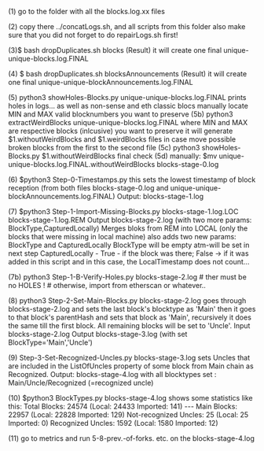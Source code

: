 (1) go to the folder with all the blocks.log.xx files

(2) copy there ../concatLogs.sh, and all scripts from this folder
    also make sure that you did not forget to do repairLogs.sh first!

(3)$ bash dropDuplicates.sh blocks
(Result) it will create one final unique-unique-blocks.log.FINAL

(4) $ bash dropDuplicates.sh blocksAnnouncements
(Result) it will create one final unique-unique-blockAnnouncements.log.FINAL

(5) python3 showHoles-Blocks.py unique-unique-blocks.log.FINAL
   prints holes in logs... as well as non-sense and eth classic blocs
   manually locate MIN and MAX valid blocknumbers you want to preserve
(5b) python3 extractWeirdBlocks unique-unique-blocks.log.FINAL <MIN> <MAX>
   where MIN and MAX are respective blocks (inlcusive) you want to preserve
   it will generate $1.withoutWeirdBlocks and $1.weirdBlocks  files
   in case move possible broken blocks from the first to the second file
(5c) python3 showHoles-Blocks.py $1.withoutWeirdBlocks
   final check
(5d) manually:
     $mv unique-unique-blocks.log.FINAL.withoutWeirdBlocks blocks-stage-0.log

(6) $python3 Step-0-Timestamps.py
 this sets the lowest timestamp of block reception (from both 
 files blocks-stage-0.log and unique-unique-blockAnnouncements.log.FINAL)
 Output: blocks-stage-1.log

(7) $python3 Step-1-Import-Missing-Blocks.py blocks-stage-1.log.LOC blocks-stage-1.log.REM
  Output blocks-stage-2.log   (with two more params:  BlockType,CapturedLocally)
 Merges bloks from REM into LOCAL
 (only the blocks that were missing in local machine)
 also adds two new params: BlockType and CapturedLocally
  BlockType will be empty atm-will be set in next step
  CapturedLocally - True - if the block was there; False -> if it was added in this
  script and in this case, the LocalTimestamp does not count...

(7b) python3 Step-1-B-Verify-Holes.py blocks-stage-2.log    # ther must be no HOLES !
     # otherwise, import from etherscan or whatever..

(8) python3 Step-2-Set-Main-Blocks.py blocks-stage-2.log
  goes through blocks-stage-2.log and sets the last block's blocktype as 'Main'
  then it goes to that block's parentHash and sets that block as 'Main',
  recursively it does the same till the first block.
  All remaining blocks will be set to 'Uncle'.
  Input blocks-stage-2.log
  Output blocks-stage-3.log (with set BlockType='Main','Uncle')

(9) Step-3-Set-Recognized-Uncles.py blocks-stage-3.log
   sets Uncles that are included in the ListOfUncles property of some block from Main chain as Recognized.
   Output: blocks-stage-4.log with all blocktypes set : Main/Uncle/Recognized (=recognized uncle)

(10) $python3 BlockTypes.py blocks-stage-4.log
   shows some statistics like this:
      Total Blocks:  24574 (Local: 24433 Imported: 141)
      ---
      Main Blocks: 22957 (Local: 22828 Imported: 129)
      Not-recognized Uncles: 25 (Local: 25 Imported: 0)
      Recognized Uncles: 1592 (Local: 1580 Imported: 12)

(11) go to metrics and run 5-8-prev.-of-forks. etc. on the blocks-stage-4.log
